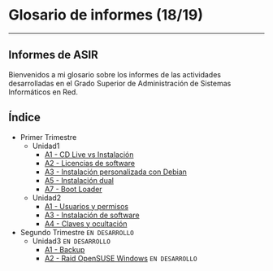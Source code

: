
# Glosario de informes (18/19)

---

## Informes de ASIR

Bienvenidos a mi glosario sobre los informes de las actividades desarrolladas en el Grado Superior de Administración de Sistemas Informáticos en Red.

## Índice

- Primer Trimestre
  - Unidad1
    - [A1 - CD Live vs Instalación](./Unidad1/A1_CDLive-vs-Instalacion)
    - [A2 - Licencias de software](./Unidad1/A2_Licencias-de-software)
    - [A3 - Instalación personalizada con Debian](./Unidad1/A3_Instalacion-personalizada-con-Debian)
    - [A5 - Instalación dual](./Unidad1/A5_Intalacion-dual)
    - [A7 - Boot Loader](./Unidad1/A7_Boot-Loader)
  - Unidad2
    - [A1 - Usuarios y permisos](./Unidad2/A1_Usuarios-y-permisos)
    - [A3 - Instalación de software](./Unidad2/A3_Instalacion-de-software)
    - [A4 - Claves y ocultación](./Unidad2/A4_Claves-y-ocultación)
- Segundo Trimestre `EN DESARROLLO`
  - Unidad3 `EN DESARROLLO`
    - [A1 - Backup](./Unidad3/A1_Backup)
    - [A2 - Raid OpenSUSE Windows](./Unidad3/A2_Raid-OpenSUSE-y-Windows) `EN DESARROLLO`
